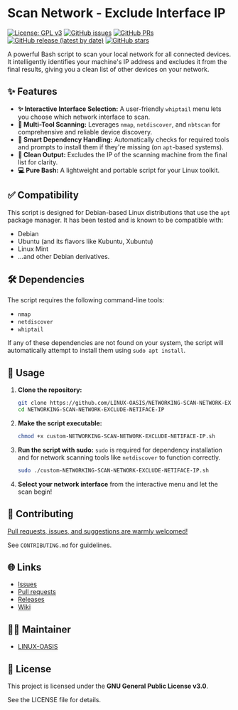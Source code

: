 # Scan Network - Exclude Interface IP

[![License: GPL v3](https://img.shields.io/badge/License-GPLv3-blue.svg)](https://www.gnu.org/licenses/gpl-3.0)
[![GitHub issues](https://img.shields.io/github/issues/LINUX-OASIS/NETWORKING-SCAN-NETWORK-EXCLUDE-NETIFACE-IP)](https://github.com/LINUX-OASIS/NETWORKING-SCAN-NETWORK-EXCLUDE-NETIFACE-IP/issues)
[![GitHub PRs](https://img.shields.io/github/issues-pr/LINUX-OASIS/NETWORKING-SCAN-NETWORK-EXCLUDE-NETIFACE-IP)](https://github.com/LINUX-OASIS/NETWORKING-SCAN-NETWORK-EXCLUDE-NETIFACE-IP/pulls)
[![GitHub release (latest by date)](https://img.shields.io/github/v/release/LINUX-OASIS/NETWORKING-SCAN-NETWORK-EXCLUDE-NETIFACE-IP)](https://github.com/LINUX-OASIS/NETWORKING-SCAN-NETWORK-EXCLUDE-NETIFACE-IP/releases)
[![GitHub stars](https.img.shields.io/github/stars/LINUX-OASIS/NETWORKING-SCAN-NETWORK-EXCLUDE-NETIFACE-IP?style=social)](https://github.com/LINUX-OASIS/NETWORKING-SCAN-NETWORK-EXCLUDE-NETIFACE-IP/stargazers)

A powerful Bash script to scan your local network for all connected devices. It intelligently identifies your machine's IP address and excludes it from the final results, giving you a clean list of other devices on your network.

## ✨ Features

*   **✨ Interactive Interface Selection:** A user-friendly `whiptail` menu lets you choose which network interface to scan.
*   **🎯 Multi-Tool Scanning:** Leverages `nmap`, `netdiscover`, and `nbtscan` for comprehensive and reliable device discovery.
*   **🤖 Smart Dependency Handling:** Automatically checks for required tools and prompts to install them if they're missing (on `apt`-based systems).
*   **🧹 Clean Output:** Excludes the IP of the scanning machine from the final list for clarity.
*   **💻 Pure Bash:** A lightweight and portable script for your Linux toolkit.

## ✅ Compatibility

This script is designed for Debian-based Linux distributions that use the `apt` package manager. It has been tested and is known to be compatible with:

*   Debian
*   Ubuntu (and its flavors like Kubuntu, Xubuntu)
*   Linux Mint
*   ...and other Debian derivatives.

## 🛠️ Dependencies

The script requires the following command-line tools:

*   `nmap`
*   `netdiscover`
*   `whiptail`

If any of these dependencies are not found on your system, the script will automatically attempt to install them using `sudo apt install`.

## 🚀 Usage

1.  **Clone the repository:**
    ```bash
    git clone https://github.com/LINUX-OASIS/NETWORKING-SCAN-NETWORK-EXCLUDE-NETIFACE-IP.git
    cd NETWORKING-SCAN-NETWORK-EXCLUDE-NETIFACE-IP
    ```

2.  **Make the script executable:**
    ```bash
    chmod +x custom-NETWORKING-SCAN-NETWORK-EXCLUDE-NETIFACE-IP.sh
    ```

3.  **Run the script with sudo:**
    `sudo` is required for dependency installation and for network scanning tools like `netdiscover` to function correctly.
    ```bash
    sudo ./custom-NETWORKING-SCAN-NETWORK-EXCLUDE-NETIFACE-IP.sh
    ```

4.  **Select your network interface** from the interactive menu and let the scan begin!

## 💬 Contributing

[Pull requests, issues, and suggestions are warmly welcomed!](https://github.com/LINUX-OASIS/NETWORKING-SCAN-NETWORK-EXCLUDE-NETIFACE-IP/issues)

See `CONTRIBUTING.md` for guidelines.

## 🌐 Links

*   [Issues](https://github.com/LINUX-OASIS/NETWORKING-SCAN-NETWORK-EXCLUDE-NETIFACE-IP/issues)
*   [Pull requests](https://github.com/LINUX-OASIS/NETWORKING-SCAN-NETWORK-EXCLUDE-NETIFACE-IP/pulls)
*   [Releases](https://github.com/LINUX-OASIS/NETWORKING-SCAN-NETWORK-EXCLUDE-NETIFACE-IP/releases)
*   [Wiki](https://github.com/LINUX-OASIS/NETWORKING-SCAN-NETWORK-EXCLUDE-NETIFACE-IP/wiki)

## 🧙‍♂️ Maintainer

*   [LINUX-OASIS](https://github.com/LINUX-OASIS)

## 📜 License

This project is licensed under the **GNU General Public License v3.0**.

See the LICENSE file for details.

